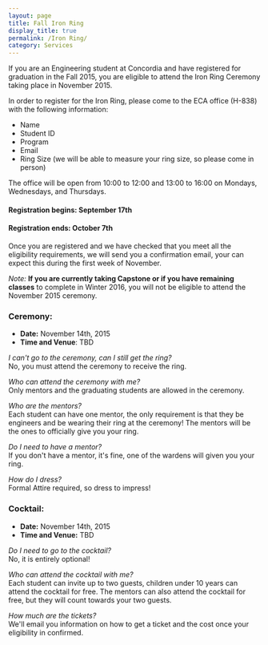 ```yaml
---
layout: page
title: Fall Iron Ring
display_title: true
permalink: /Iron Ring/
category: Services
---
```


If you are an Engineering student at Concordia and have registered for graduation in the Fall 2015, 
you are eligible to attend the Iron Ring Ceremony taking place in November 2015.

In order to register for the Iron Ring, please come to the ECA office (H-838) with the following information:

 - Name
 - Student ID
 - Program
 - Email
 - Ring Size (we will be able to measure your ring size, so please come in person)
 
The office will be open from 10:00 to 12:00 and 13:00 to 16:00 on Mondays, Wednesdays, and Thursdays.


#### Registration begins: September 17th

#### Registration ends: October 7th


Once you are registered and we have checked that you meet all the eligibility requirements, 
we will send you a confirmation email, your can expect this during the first week of November.

*Note:* __If you are currently taking Capstone or if you have remaining classes__ to complete in Winter 2016, you will not be eligible to attend the November 2015 ceremony.

### Ceremony:

 - __Date:__ November 14th, 2015
 - __Time and Venue__: TBD

*I can't go to the ceremony, can I still get the ring?*  
No, you must attend the ceremony to receive the ring.

*Who can attend the ceremony with me?*  
Only mentors and the graduating students are allowed in the ceremony.

*Who are the mentors?*  
Each student can have one mentor, the only requirement is that they be engineers and be wearing their ring at the ceremony! 
The mentors will be the ones to officially give you your ring.

*Do I need to have a mentor?*  
If you don't have a mentor, it's fine, one of the wardens will given you your ring.

*How do I dress?*  
Formal Attire required, so dress to impress!

### Cocktail:

 - __Date:__ November 14th, 2015
 - __Time and Venue:__ TBD

*Do I need to go to the cocktail?*  
No, it is entirely optional!

*Who can attend the cocktail with me?*  
Each student can invite up to two guests, children under 10 years can attend the cocktail for free. 
The mentors can also attend the cocktail for free, but they will count towards your two guests.

*How much are the tickets?*  
We'll email you information on how to get a ticket and the cost once your eligibility in confirmed.

